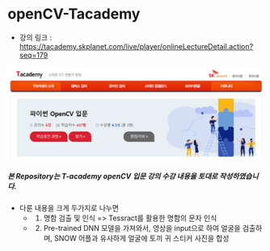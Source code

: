 # openCV-Tacademy
- 강의 링크 : https://tacademy.skplanet.com/live/player/onlineLectureDetail.action?seq=179
  
![](img/readme1.png)

##### 본 Repository는  T-academy openCV 입문 강의 수강 내용을 토대로 작성하였습니다.
- 다룬 내용을 크게 두가지로 나누면
  - 1. 명함 검출 및 인식 => Tessract를 활용한 명함의 문자 인식
  - 2. Pre-trained DNN 모델을 가져와서, 영상을 input으로 하여 얼굴을 검출하며, SNOW 어플과 유사하게 얼굴에 토끼 귀 스티커 사진을 합성